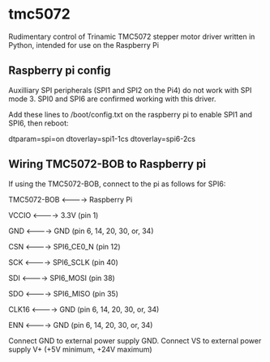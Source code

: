 # tmc5072
Rudimentary control of Trinamic TMC5072 stepper motor driver written in Python, intended for use on the Raspberry Pi

## Raspberry pi config

Auxilliary SPI peripherals (SPI1 and SPI2 on the Pi4) do not work with SPI mode 3.  SPI0 and SPI6 are confirmed working with this driver.

Add these lines to /boot/config.txt on the raspberry pi to enable SPI1 and SPI6, then reboot:

dtparam=spi=on
dtoverlay=spi1-1cs
dtoverlay=spi6-2cs

## Wiring TMC5072-BOB to Raspberry pi

If using the TMC5072-BOB, connect to the pi as follows for SPI6:

TMC5072-BOB    <---->    Raspberry Pi

VCCIO          <---->    3.3V (pin 1)

GND            <---->    GND  (pin 6, 14, 20, 30, or, 34)

CSN            <---->    SPI6_CE0_N (pin 12)

SCK            <---->    SPI6_SCLK (pin 40)

SDI            <---->    SPI6_MOSI (pin 38)

SDO            <---->    SPI6_MISO (pin 35)

CLK16          <---->    GND  (pin 6, 14, 20, 30, or, 34)

ENN            <---->    GND  (pin 6, 14, 20, 30, or, 34)

Connect GND to external power supply GND.
Connect VS to external power supply V+ (+5V minimum, +24V maximum)
